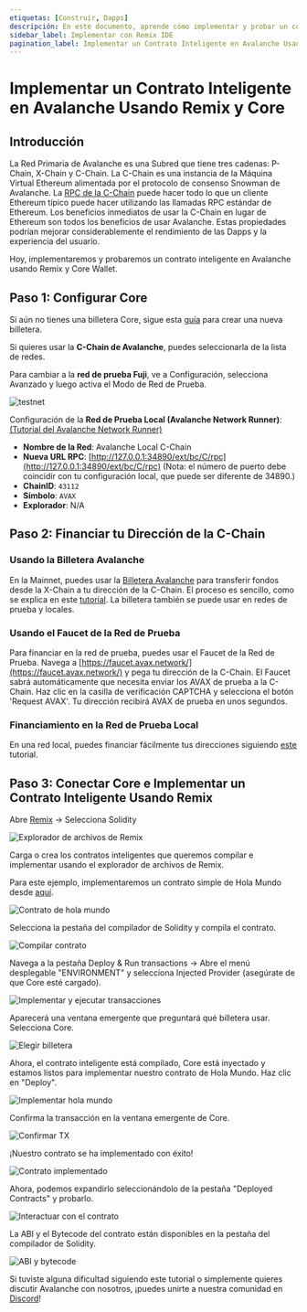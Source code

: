 ```yaml
---
etiquetas: [Construir, Dapps]
descripción: En este documento, aprende cómo implementar y probar un contrato inteligente en Avalanche usando Remix y Core.
sidebar_label: Implementar con Remix IDE
pagination_label: Implementar un Contrato Inteligente en Avalanche Usando Remix y Core
---
```


# Implementar un Contrato Inteligente en Avalanche Usando Remix y Core

## Introducción

La Red Primaria de Avalanche es una Subred que tiene tres cadenas: P-Chain, X-Chain
y C-Chain. La C-Chain es una instancia de la Máquina Virtual Ethereum alimentada
por el protocolo de consenso Snowman de Avalanche. La [RPC de la C-Chain](/reference/avalanchego/c-chain/api.md) puede hacer todo lo que un cliente Ethereum típico puede hacer utilizando las llamadas RPC estándar de Ethereum. Los beneficios inmediatos de
usar la C-Chain en lugar de Ethereum son todos los beneficios de usar Avalanche. Estas propiedades podrían mejorar considerablemente el rendimiento de
las Dapps y la experiencia del usuario.

Hoy, implementaremos y probaremos un contrato inteligente en Avalanche usando Remix y Core Wallet.

## Paso 1: Configurar Core

Si aún no tienes una billetera Core, sigue esta
[guía](https://support.avax.network/en/articles/6100129-core-extension-how-do-i-create-a-new-wallet)
para crear una nueva billetera.

Si quieres usar la **C-Chain de Avalanche**, puedes seleccionarla de la lista de redes.

Para cambiar a la **red de prueba Fuji**, ve a Configuración, selecciona Avanzado y luego activa el Modo de Red de Prueba.

<div style={{textAlign: 'center'}}>

![testnet](/img/remix-core-guide/testnet.png)

</div>

Configuración de la **Red de Prueba Local (Avalanche Network Runner)**: [(Tutorial del Avalanche Network Runner)](/tooling/network-runner.md)

- **Nombre de la Red**: Avalanche Local C-Chain
- **Nueva URL RPC**:
  [http://127.0.0.1:34890/ext/bc/C/rpc](http://127.0.0.1:34890/ext/bc/C/rpc)
  (Nota: el número de puerto debe coincidir con tu configuración local, que puede ser diferente de 34890.)
- **ChainID**: `43112`
- **Símbolo**: `AVAX`
- **Explorador**: N/A

## Paso 2: Financiar tu Dirección de la C-Chain

### **Usando la Billetera Avalanche**

En la Mainnet, puedes usar la [Billetera Avalanche](https://wallet.avax.network/) para transferir fondos desde la X-Chain a tu dirección de la C-Chain. El proceso es sencillo, como se explica en este [tutorial](https://support.avax.network/en/articles/6169872-how-to-make-a-cross-chain-transfer-in-the-avalanche-wallet). La billetera también se puede usar en redes de prueba y locales.

### **Usando el Faucet de la Red de Prueba**

Para financiar en la red de prueba, puedes usar el Faucet de la Red de Prueba. Navega a [https://faucet.avax.network/](https://faucet.avax.network/) y pega tu dirección de la C-Chain. El Faucet sabrá automáticamente que necesita enviar los AVAX de prueba a la C-Chain. Haz clic en la casilla de verificación CAPTCHA y selecciona el botón 'Request AVAX'. Tu dirección recibirá AVAX de prueba en unos segundos.

### Financiamiento en la Red de Prueba Local

En una red local, puedes financiar fácilmente tus direcciones siguiendo [este](/build/subnet/hello-subnet.md#importing-the-test-private-key) tutorial.

## Paso 3: Conectar Core e Implementar un Contrato Inteligente Usando Remix

Abre [Remix](https://remix.ethereum.org/) -&gt; Selecciona Solidity

![Explorador de archivos de Remix](/img/remix-core-guide/remix.png)

Carga o crea los contratos inteligentes que queremos compilar e implementar usando el explorador de archivos de Remix.

Para este ejemplo, implementaremos un contrato simple de Hola Mundo desde [aquí](https://blog.chain.link/how-to-create-a-hello-world-smart-contract-with-solidity/).

![Contrato de hola mundo](/img/remix-core-guide/contract.png)

Selecciona la pestaña del compilador de Solidity y compila el contrato.

![Compilar contrato](/img/remix-core-guide/compile.png)

Navega a la pestaña Deploy & Run transactions -&gt; Abre el menú desplegable "ENVIRONMENT" y selecciona
Injected Provider (asegúrate de que Core esté cargado).

![Implementar y ejecutar transacciones](/img/remix-core-guide/provider.png)

Aparecerá una ventana emergente que preguntará qué billetera usar. Selecciona Core.

<div style={{textAlign: 'center'}}>

![Elegir billetera](/img/remix-core-guide/wallet.png)

</div>

Ahora, el contrato inteligente está compilado, Core está inyectado y estamos listos para
implementar nuestro contrato de Hola Mundo. Haz clic en "Deploy".

![Implementar hola mundo](/img/remix-core-guide/deploy.png)

Confirma la transacción en la ventana emergente de Core.

<div style={{textAlign: 'center'}}>

![Confirmar TX](/img/remix-core-guide/approve.png)

</div>

¡Nuestro contrato se ha implementado con éxito!

![Contrato implementado](/img/remix-core-guide/deployed.png)

Ahora, podemos expandirlo seleccionándolo de la pestaña "Deployed Contracts" y probarlo.

<div style={{textAlign: 'center'}}>

![Interactuar con el contrato](/img/remix-core-guide/interact.png)

</div>

La ABI y el Bytecode del contrato están disponibles en la pestaña del compilador de Solidity.

<div style={{textAlign: 'center'}}>

![ABI y bytecode](/img/remix-core-guide/ABI-bytecode.png)

</div>

Si tuviste alguna dificultad siguiendo este tutorial o simplemente quieres discutir
Avalanche con nosotros, ¡puedes unirte a nuestra comunidad en [Discord](https://chat.avalabs.org/)!